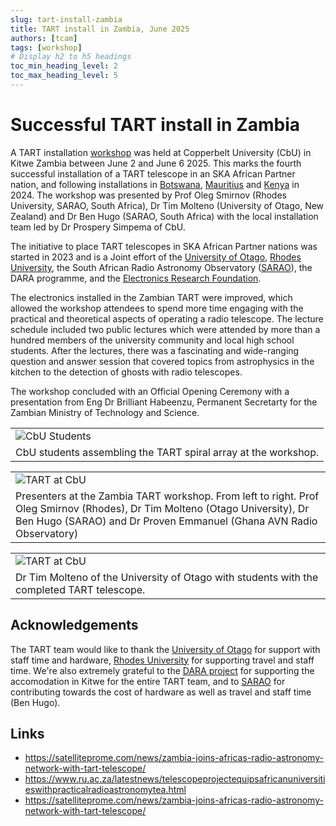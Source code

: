 ```yaml
---
slug: tart-install-zambia
title: TART install in Zambia, June 2025
authors: [tcam]
tags: [workshop]
# Display h2 to h5 headings
toc_min_heading_level: 2
toc_max_heading_level: 5
---
```


# Successful TART install in Zambia

A TART installation [workshop](/docs/install/workshop) was held at Copperbelt University (CbU) in Kitwe Zambia between June 2 and June 6 2025. This marks the fourth successful installation of a TART telescope in an SKA African Partner nation, and following installations in [Botswana](/blog/tart-install-botswana), [Mauritius](/blog/tart-install-udm) and [Kenya](/blog/tart-install-kenya) in 2024. The workshop was presented by Prof Oleg Smirnov (Rhodes University, SARAO, South Africa), Dr Tim Molteno (University of Otago, New Zealand) and Dr Ben Hugo (SARAO, South Africa) with the local installation team led by Dr Prospery Simpema of CbU.

The initiative to place TART telescopes in SKA African Partner nations was started in 2023 and is a Joint effort of the [University of Otago](https://www.otago.ac.nz), [Rhodes University](https://www.ru.ac.za), the South African Radio Astronomy Observatory ([SARAO](https://www.sarao.ac.za)), the DARA programme, and the [Electronics Research Foundation](https://www.elec.ac.nz).

<!-- truncate -->

The electronics installed in the Zambian TART were improved, which allowed the workshop attendees to spend more time engaging with the practical and theoretical aspects of operating a radio telescope. The lecture schedule included two public lectures which were attended by more than a hundred members of the university community and local high school students. After the lectures, there was a fascinating and wide-ranging question and answer session that covered topics from astrophysics in the kitchen to the detection of ghosts with radio telescopes.

The workshop concluded with an Official Opening Ceremony with a presentation from Eng Dr Brilliant Habeenzu, Permanent Secretarty for the Zambian Ministry of Technology and Science.

|  |
| --- |
| ![CbU Students](/img/zambia_array.jpg) |
| CbU students assembling the TART spiral array at the workshop.  |

|  |
| --- |
| ![TART at CbU](/img/zambia_team.jpg) |
|  Presenters at the Zambia TART workshop. From left to right. Prof Oleg Smirnov (Rhodes), Dr Tim Molteno (Otago University), Dr Ben Hugo (SARAO) and Dr Proven Emmanuel (Ghana AVN Radio Observatory)  |

|  |
| --- |
| ![TART at CbU](/img/zambia_array_group.jpg) |
| Dr Tim Molteno of the University of Otago with students with the completed TART telescope.  |


## Acknowledgements

The TART team would like to thank the [University of Otago](https://www.otago.ac.nz) for support with staff time and hardware, [Rhodes University](https://ru.ac.za) for supporting travel and staff time. We're also extremely grateful to the [DARA project](https://www.dara-project.org/) for supporting the accomodation in Kitwe for the entire TART team, and to [SARAO](https://sarao.ac.za) for contributing towards the cost of hardware as well as travel and staff time (Ben Hugo).

## Links

* https://satelliteprome.com/news/zambia-joins-africas-radio-astronomy-network-with-tart-telescope/
* https://www.ru.ac.za/latestnews/telescopeprojectequipsafricanuniversitieswithpracticalradioastronomytea.html
* https://satelliteprome.com/news/zambia-joins-africas-radio-astronomy-network-with-tart-telescope/
